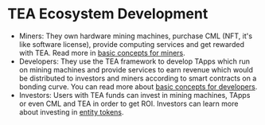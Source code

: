 # TEA Ecosystem Development

* Miners: They own hardware mining machines, purchase CML (NFT, it's like software license), provide computing services and get rewarded with TEA. Read more in [basic concepts for miners](../_mining/README.md).
* Developers: They use the TEA framework to develop TApps which run on mining machines and provide services to earn revenue which would be distributed to investors and miners according to smart contracts on a bonding curve. You can read more about [basic concepts for developers](../_tapps/Developers.md).
* Investors: Users with TEA funds can invest in mining machines, TApps or even CML and TEA in order to get ROI. Investors can learn more about investing in [entity tokens](../_token/bonding-curve-tokens/TApp-Token-Supply-and-Demand.md).
